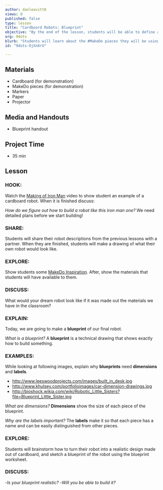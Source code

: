 ```yaml
---
author: danleavitt0
views: 0
published: false
type: lesson
title: "Cardboard Robots: Blueprint"
objective: "By the end of the lesson, students will be able to define a blueprint, explain why dimensions and labels are important, and turn their sketches into realistic blueprints of their self-imagined robot."
org: 9dots
blurb: "Students will learn about the #MakeDo pieces they will be using to construct their robot, and create a detailed blueprint for their robot."
id: "9dots-OjXn6rU"

---
```


## Materials

- Cardboard (for demonstration)
- MakeDo pieces (for demonstration)
- Markers
- Paper
- Projector

## Media and Handouts 

- Blueprint handout

## Project Time

- 35 min

## Lesson 

### HOOK:
Watch the [Making of Iron Man](https://www.youtube.com/watch?v=3O8Dhkt9VUo) video to show student an example of a cardboard robot. When it is finished discuss:

_How do we figure out how to build a robot like this iron man one?_
We need detailed plans before we start building!

### SHARE:
Students will share their robot descriptions from the previous lessons with a partner. When they are finished, students  will make a drawing of what their own robot would look like.

### EXPLORE:
Show students some [MakeDo Inspiration](https://mymakedo.com/blog/top-10-cardboard-robots). After, show the materials that students will have available to them.

### DISCUSS:
What would your dream robot look like if it was made out the materials we have in the classroom?

### EXPLAIN:
Today, we are going to make a **blueprint** of our final robot.

_What is a blueprint?_
A **blueprint** is a technical drawing that shows exactly how to build something.

### EXAMPLES:
While looking at following images, explain why **blueprints** need **dimensions** and **labels**.

- http://www.leeswoodprojects.com/images/built_in_desk.jpg
- http://www.khulsey.com/portfolioimages/car-dimension-drawings.jpg
- http://bioshock.wikia.com/wiki/Robotic_Little_Sisters?file=Blueprint_Little_Sister.jpg

_What are dimensions?_
**Dimensions** show the size of each piece of the blueprint.

_Why are the labels important?_
The **labels** make it so that each piece has a name and can be easily distinguished from other pieces.

### EXPLORE:
Students will brainstorm how to turn their robot into a realistic design made out of cardboard, and sketch a blueprint of the robot using the blueprint worksheet.

### DISCUSS:

-_Is your blueprint realistic?_ 
-_Will you be able to build it?_
